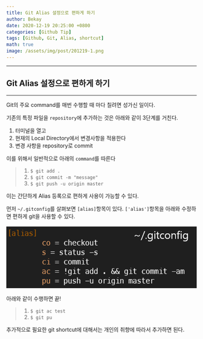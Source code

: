 ```yaml
---
title: Git Alias 설정으로 편하게 하기
author: Bekay
date: 2020-12-19 20:25:00 +0800
categories: [Github Tip]
tags: [Github, Git, Alias, shortcut]
math: true
image: /assets/img/post/201219-1.png
---
```



---
## Git Alias 설정으로 편하게 하기
---
Git의 주요 command를 매번 수행할 때 마다 칠려면 성가신 일이다.

기존의 특정 파일을 `repository`에 추가하는 것은 아래와 같이 3단계를 거친다.

1. 터미널을 열고
2. 현재의 Local Directory에서 변경사항을 적용한다
3. 변경 사항을 repository로 commit

이를 위해서 일반적으로 아래의 `command`를 따른다
>1. `$ git add .`
>2. `$ git commit -m "message"`
>3. `$ git push -u origin master` 


이는 간단하게 Alias 등록으로 편하게 사용이 가능할 수 있다.

먼저 `~/.gitconfig`를 살펴보면 `[alias]`항목이 있다.
`['alias']`항목을 아래와 수정하면 편하게 git을 사용할 수 있다.

![Desktop View](/assets/img/post/201219-1.png)

아래와 같이 수행하면 끝!
>1. `$ git ac test`
>2. `$ git pu`

추가적으로 필요한 git shortcut에 대해서는 개인의 취향에 따라서 추가하면 된다.